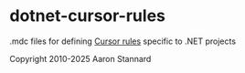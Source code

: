 # dotnet-cursor-rules
.mdc files for defining [Cursor rules](https://docs.cursor.com/context/rules-for-ai) specific to .NET projects

Copyright 2010-2025 Aaron Stannard
